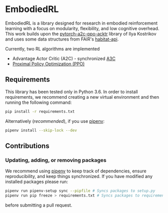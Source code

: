 # EmbodiedRL

EmbodiedRL is a library designed for research in embodied reinforcement learning with
a focus on modularity, flexibility, and low cognitive overhead. This work builds upon
the [pytorch-a2c-ppo-acktr](https://github.com/ikostrikov/pytorch-a2c-ppo-acktr-gail) 
library of Ilya Kostrikov and uses some data structures from FAIR's 
[habitat-api](https://github.com/facebookresearch/habitat-api).

Currently, two RL algorithms are implemented

* Advantage Actor Critic (A2C) - synchronized [A3C](https://arxiv.org/pdf/1602.01783v1.pdf)
* [Proximal Policy Optimization (PPO)](https://arxiv.org/pdf/1707.06347.pdf)

## Requirements

This library has been tested only in Python 3.6. In order to install requirements, we
 recommend creating a new virtual environment and then running the following command:

```bash
pip install -r requirements.txt
```

Alternatively (*recommended*), if you use [pipenv](https://pipenv.kennethreitz.org/en/latest/):

```bash
pipenv install --skip-lock --dev
```

## Contributions

### Updating, adding, or removing packages

We recommend using [pipenv](https://pipenv.kennethreitz.org/en/latest/) to keep track
of dependencies, ensure reproducibility, and keep things synchronized. If you have
modified any installed packages please run:
```bash
pipenv run pipenv-setup sync --pipfile # Syncs packages to setup.py
pipenv run pip freeze > requirements.txt # Syncs packages to requirements.py
``` 
before submitting a pull request.